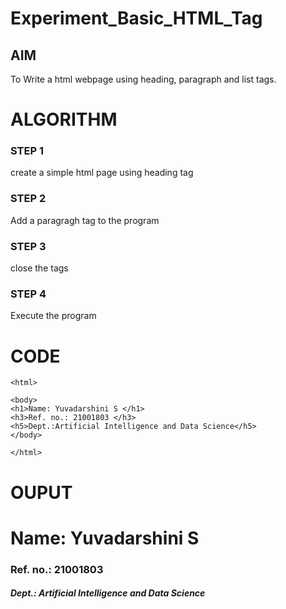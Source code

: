 # Experiment_Basic_HTML_Tag

## AIM
To Write a html webpage using heading, paragraph and list tags.

# ALGORITHM
### STEP 1
create a simple html page using heading tag
### STEP 2
Add a paragragh tag to the program
### STEP 3
close the tags
### STEP 4
Execute the program

# CODE
~~~<!DOCTYPE html>
<html>

<body>
<h1>Name: Yuvadarshini S </h1>
<h3>Ref. no.: 21001803 </h3>
<h5>Dept.:Artificial Intelligence and Data Science</h5>
</body>

</html>
~~~
# OUPUT
<html>
<body>
<h1>Name: Yuvadarshini S </h1>
<h3>Ref. no.: 21001803 </h3>
<h5>Dept.: Artificial Intelligence and Data Science</h5>
</body>
</html>
